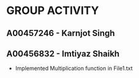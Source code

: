 # GROUP ACTIVITY

## A00457246 - Karnjot Singh

## A00456832 - Imtiyaz Shaikh
+ Implemented Multiplication function in File1.txt 
